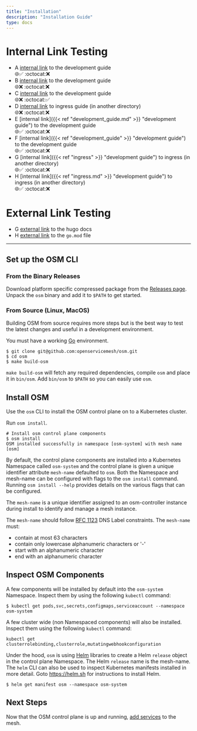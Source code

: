```yaml
---
title: "Installation"
description: "Installation Guide"
type: docs
---
```


# Internal Link Testing 

* A [internal link](../development_guide) to the development guide  
  🌐✅ :octocat:❌  
* B [internal link](../development_guide.md) to the development guide  
  🌐❌ :octocat:❌  
* C [internal link](development_guide.md) to the development guide  
  🌐❌ :octocat:✅  
* D [internal link](../patterns/ingress/) to ingress guide (in another directory)  
  🌐❌ :octocat:❌  
* E [internal link]({{< ref "development_guide.md" >}} "development guide") to the development guide  
  🌐✅ :octocat:❌  
* F [internal link]({{< ref "development_guide" >}} "development guide") to the development guide  
  🌐✅ :octocat:❌  
* G [internal link]({{< ref "ingress" >}} "development guide") to ingress (in another directory)  
  🌐✅ :octocat:❌  
* H [internal link]({{< ref "ingress.md" >}} "development guide") to ingress (in another directory)  
  🌐✅ :octocat:❌  

# External Link Testing 
* G [external link](https://gohugo.io/content-management/cross-references/) to the hugo docs
* H [external link](https://github.com/openservicemesh/osm/blob/main/go.mod) to the `go.mod` file

---

## Set up the OSM CLI

### From the Binary Releases
Download platform specific compressed package from the [Releases page](https://github.com/openservicemesh/osm/releases).
Unpack the `osm` binary and add it to `$PATH` to get started.

### From Source (Linux, MacOS)
Building OSM from source requires more steps but is the best way to test the latest changes and useful in a development environment.

You must have a working [Go](https://golang.org/doc/install) environment.

```console
$ git clone git@github.com:openservicemesh/osm.git
$ cd osm
$ make build-osm
```
`make build-osm` will fetch any required dependencies, compile `osm` and place it in `bin/osm`. Add `bin/osm` to `$PATH` so you can easily use `osm`.

## Install OSM
Use the `osm` CLI to install the OSM control plane on to a Kubernetes cluster.

Run `osm install`.
```console
# Install osm control plane components
$ osm install
OSM installed successfully in namespace [osm-system] with mesh name [osm]
```

By default, the control plane components are installed into a Kubernetes Namespace called `osm-system` and the control plane is given a unique identifier attribute `mesh-name` defaulted to `osm`. Both the Namespace and mesh-name can be configured with flags to the `osm install` command. Running `osm install --help` provides details on the various flags that can be configured.

The `mesh-name` is a unique identifier assigned to an osm-controller instance during install to identify and manage a mesh instance.

The `mesh-name` should follow [RFC 1123](https://tools.ietf.org/html/rfc1123) DNS Label constraints. The `mesh-name` must:

- contain at most 63 characters
- contain only lowercase alphanumeric characters or '-'
- start with an alphanumeric character
- end with an alphanumeric character

## Inspect OSM Components
A few components will be installed by default into the `osm-system` Namespace. Inspect them by using the following `kubectl` command:
```console
$ kubectl get pods,svc,secrets,configmaps,serviceaccount --namespace osm-system
```

A few cluster wide (non Namespaced components) will also be installed. Inspect them using the following `kubectl` command:
```console
kubectl get clusterrolebinding,clusterrole,mutatingwebhookconfiguration
```

Under the hood, `osm` is using [Helm](https://helm.sh) libraries to create a Helm `release` object in the control plane Namespace. The Helm `release` name is the mesh-name. The `helm` CLI can also be used to inspect Kubernetes manifests installed in more detail. Goto https://helm.sh for instructions to install Helm.
```console
$ helm get manifest osm --namespace osm-system
```

## Next Steps
Now that the OSM control plane is up and running, [add services](../onboard_services/) to the mesh.
